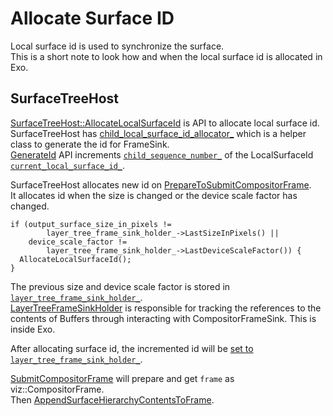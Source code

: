 # Allocate Surface ID
Local surface id is used to synchronize the surface.  
This is a short note to look how and when the local surface id is allocated in Exo.

## SurfaceTreeHost

[SurfaceTreeHost::AllocateLocalSurfaceId](https://source.chromium.org/chromium/chromium/src/+/main:components/exo/surface_tree_host.cc;l=532;drc=8e78783dc1f7007bad46d657c9f332614e240fd8) is API to allocate local surface id.  
SurfaceTreeHost has [child_local_surface_id_allocator_](https://source.chromium.org/chromium/chromium/src/+/main:components/viz/common/surfaces/child_local_surface_id_allocator.h;l=23;drc=8e78783dc1f7007bad46d657c9f332614e240fd8) which is a helper class to generate the id for FrameSink.  
[GenerateId](https://source.chromium.org/chromium/chromium/src/+/main:components/viz/common/surfaces/child_local_surface_id_allocator.cc;l=76;drc=8e78783dc1f7007bad46d657c9f332614e240fd8) API increments [`child_sequence_number_`](https://source.chromium.org/chromium/chromium/src/+/main:components/viz/common/surfaces/local_surface_id.h;l=164;drc=8e78783dc1f7007bad46d657c9f332614e240fd8) of the LocalSurfaceId [`current_local_surface_id_`](https://source.chromium.org/chromium/chromium/src/+/main:components/viz/common/surfaces/child_local_surface_id_allocator.h;l=46;drc=8e78783dc1f7007bad46d657c9f332614e240fd8).

SurfaceTreeHost allocates new id on [PrepareToSubmitCompositorFrame](https://source.chromium.org/chromium/chromium/src/+/main:components/exo/surface_tree_host.cc;l=585;drc=8e78783dc1f7007bad46d657c9f332614e240fd8).  
It allocates id when the size is changed or the device scale factor has changed.

```cpp=
if (output_surface_size_in_pixels !=
        layer_tree_frame_sink_holder_->LastSizeInPixels() ||
    device_scale_factor !=
        layer_tree_frame_sink_holder_->LastDeviceScaleFactor()) {
  AllocateLocalSurfaceId();
}
```
The previous size and device scale factor is stored in [`layer_tree_frame_sink_holder_`](https://source.chromium.org/chromium/chromium/src/+/main:components/exo/surface_tree_host.h;l=285;drc=8e78783dc1f7007bad46d657c9f332614e240fd8).  
[LayerTreeFrameSinkHolder](https://source.chromium.org/chromium/chromium/src/+/main:components/exo/layer_tree_frame_sink_holder.h;l=56;drc=8e78783dc1f7007bad46d657c9f332614e240fd8) is responsible for tracking the references to the contents of Buffers through interacting with CompositorFrameSink. This is inside Exo.

After allocating surface id, the incremented id will be [set to `layer_tree_frame_sink_holder_`](https://source.chromium.org/chromium/chromium/src/+/main:components/exo/surface_tree_host.cc;l=641;drc=8e78783dc1f7007bad46d657c9f332614e240fd8).

[SubmitCompositorFrame](https://source.chromium.org/chromium/chromium/src/+/main:components/exo/surface_tree_host.cc;l=310;drc=8e78783dc1f7007bad46d657c9f332614e240fd8) will prepare and get `frame` as viz::CompositorFrame.  
Then [AppendSurfaceHierarchyContentsToFrame](https://source.chromium.org/chromium/chromium/src/+/main:components/exo/surface_tree_host.cc;l=341;drc=8e78783dc1f7007bad46d657c9f332614e240fd8).